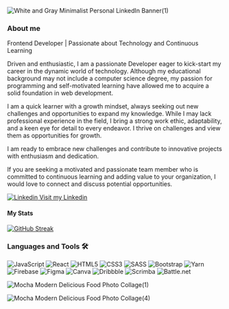 ![White and Gray Minimalist Personal LinkedIn Banner(1)](https://github.com/elic4vet/elic4vet/assets/86532060/f6a470b1-0b79-4945-b632-93369e21bed4)

### About me 
Frontend Developer | Passionate about Technology and Continuous Learning
 

Driven and enthusiastic, I am a passionate Developer eager to kick-start my career in the dynamic world of technology. Although my educational background may not include a computer science degree, my passion for programming and self-motivated learning have allowed me to acquire a solid foundation in web development.

I am a quick learner with a growth mindset, always seeking out new challenges and opportunities to expand my knowledge. While I may lack professional experience in the field, I bring a strong work ethic, adaptability, and a keen eye for detail to every endeavor. I thrive on challenges and view them as opportunities for growth.

I am ready to embrace new challenges and contribute to innovative projects with enthusiasm and dedication.

If you are seeking a motivated and passionate team member who is committed to continuous learning and adding value to your organization, I would love to connect and discuss potential opportunities.

[![Linkedin](https://i.stack.imgur.com/gVE0j.png) Visit my Linkedin](https://www.linkedin.com/in/eerkekoglou/) 

#### My Stats

[![GitHub Streak](https://github-readme-streak-stats-tau-ashy.vercel.app?user=elic4vet&theme=default)](https://git.io/streak-stats)

### Languages and Tools 🛠️
![JavaScript](https://img.shields.io/badge/javascript-%23323330.svg?style=for-the-badge&logo=javascript&logoColor=%23F7DF1E)
![React](https://img.shields.io/badge/react-%2320232a.svg?style=for-the-badge&logo=react&logoColor=%2361DAFB)
![HTML5](https://img.shields.io/badge/html5-%23E34F26.svg?style=for-the-badge&logo=html5&logoColor=white)
![CSS3](https://img.shields.io/badge/css3-%231572B6.svg?style=for-the-badge&logo=css3&logoColor=white)
![SASS](https://img.shields.io/badge/SASS-hotpink.svg?style=for-the-badge&logo=SASS&logoColor=white)
![Bootstrap](https://img.shields.io/badge/bootstrap-%238511FA.svg?style=for-the-badge&logo=bootstrap&logoColor=white)
![Yarn](https://img.shields.io/badge/yarn-%232C8EBB.svg?style=for-the-badge&logo=yarn&logoColor=white)
![Firebase](https://img.shields.io/badge/Firebase-039BE5?style=for-the-badge&logo=Firebase&logoColor=white)
![Figma](https://img.shields.io/badge/figma-%23F24E1E.svg?style=for-the-badge&logo=figma&logoColor=white)
![Canva](https://img.shields.io/badge/Canva-%2300C4CC.svg?style=for-the-badge&logo=Canva&logoColor=white)
![Dribbble](https://img.shields.io/badge/Dribbble-EA4C89?style=for-the-badge&logo=dribbble&logoColor=white)
![Scrimba](https://img.shields.io/badge/scrimba-2B283A?style=for-the-badge&logo=scrimba&logoColor=white)
![Battle.net](https://img.shields.io/badge/battle.net-%2300AEFF.svg?style=for-the-badge&logo=battle.net&logoColor=white)


![Mocha Modern Delicious Food Photo Collage(1)](https://github.com/elic4vet/elic4vet/assets/86532060/94702f21-8646-4f14-9223-e1765ca84708)


![Mocha Modern Delicious Food Photo Collage(4)](https://github.com/elic4vet/elic4vet/assets/86532060/2b4ed509-32ff-4a79-9499-9585183fb9d1)

 
<!---
elic4vet/elic4vet is a ✨ special ✨ repository because its `README.md` (this file) appears on your GitHub profile.
You can click the Preview link to take a look at your changes.
--->
